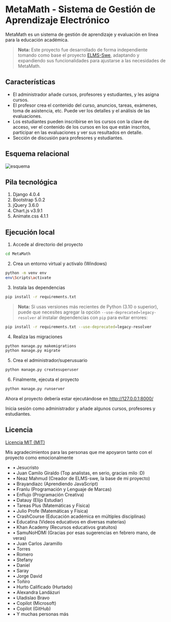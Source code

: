 # MetaMath - Sistema de Gestión de Aprendizaje Electrónico

MetaMath es un sistema de gestión de aprendizaje y evaluación en línea para la educación académica.

> **Nota:** Este proyecto fue desarrollado de forma independiente tomando como base el proyecto [ELMS-Swe](https://github.com/nz-m/eLMS-SWE), adaptando y expandiendo sus funcionalidades para ajustarse a las necesidades de MetaMath.

## Características

- El administrador añade cursos, profesores y estudiantes, y les asigna cursos.
- El profesor crea el contenido del curso, anuncios, tareas, exámenes, toma de asistencia, etc. Puede ver los detalles y el análisis de las evaluaciones.
- Los estudiantes pueden inscribirse en los cursos con la clave de acceso, ver el contenido de los cursos en los que están inscritos, participar en las evaluaciones y ver sus resultados en detalle.
- Sección de discusión para profesores y estudiantes.

## Esquema relacional

![esquema]("C:\Users\imthe\Downloads\esquema0102.png")

## Pila tecnológica

1. Django 4.0.4
2. Bootstrap 5.0.2
3. jQuery 3.6.0
4. Chart.js v3.9.1
5. Animate.css 4.1.1

## Ejecución local

1. Accede al directorio del proyecto

```bash
cd MetaMath
```

2. Crea un entorno virtual y actívalo (Windows)

```bash
python -m venv env
env\Scripts\activate
```

3. Instala las dependencias

```bash
pip install -r requirements.txt
```

> **Nota:** Si usas versiones más recientes de Python (3.10 o superior), puede que necesites agregar la opción `--use-deprecated=legacy-resolver` al instalar dependencias con `pip` para evitar errores:

```bash
pip install -r requirements.txt --use-deprecated=legacy-resolver
```

4. Realiza las migraciones

```bash
python manage.py makemigrations
python manage.py migrate
```

5. Crea el administrador/superusuario

```bash
python manage.py createsuperuser
```

6. Finalmente, ejecuta el proyecto

```bash
python manage.py runserver
```

Ahora el proyecto debería estar ejecutándose en http://127.0.0.1:8000/

Inicia sesión como administrador y añade algunos cursos, profesores y estudiantes.

## Licencia

[Licencia MIT (MIT)](https://github.com/nz-m/eLMS-SWE/blob/main/LICENCE)


Mis agradecimientos para las personas que me apoyaron tanto con el proyecto como emocionalmente <i class="bi bi-chevron-down"></i>
                </a>
            </strong>
            <div class="collapse mt-2" id="agradecimientosCollapse">
                <ul class="list-unstyled mb-0">
                    <li>• Jesucristo</li>
                    <li>• Juan Camilo Giraldo (Top analistas, en serio, gracias milo :D)</li>
                    <li>• Neaz Mahmud (Creador de ELMS-swe, la base de mi proyecto)</li>
                    <li>• Brayandiazc (Aprendiendo JavaScript)</li>
                    <li>• Franlu (Programación y Lenguaje de Marcas)</li>
                    <li>• Enflujo (Programación Creativa)</li>
                    <li>• Datauy (Elijo Estudiar)</li>
                    <li>• Tareas Plus (Matemáticas y Física)</li>
                    <li>• Julio Profe (Matemáticas y Física)</li>
                    <li>• CrashCourse (Educación académica en múltiples disciplinas)</li>
                    <li>• Educatina (Videos educativos en diversas materias)</li>
                    <li>• Khan Academy (Recursos educativos gratuitos)</li>
                    <li>• SamuNoHDMI  (Gracias por esas sugerencias en febrero mano, de veras)</li>
                    <li>• Juan Carlos Jaramillo</li>
                    <li>• Torres</li>
                    <li>• Romero</li>
                    <li>• Stefany</li>
                    <li>• Daniel</li>
                    <li>• Saray</li>
                    <li>• Jorge David</li>
                    <li>• Toñiro</li>
                    <li>• Hurto Calificado (Hurtado)</li>
                    <li>• Alexandra Landázuri</li>
                    <li>• Uladislao Bravo</li>
                    <li>• Copilot (Microsoft)</li>
                    <li>• Copilot (GitHub)</li>
                    <li>• Y muchas personas más</li>
                </ul>
            </div>